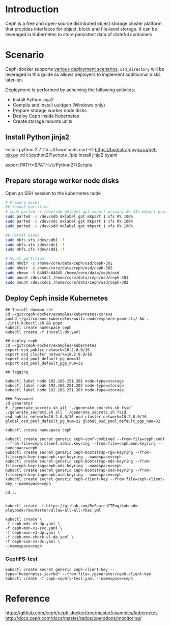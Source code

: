 # Introduction

Ceph is a free and open-source distributed object storage cluster platform that provides interfaces for object, block and file-level storage.
It can be leveraged in Kubernetes to store persistent data of stateful containers. 

# Scenario

Ceph-docker supports [various deployment scenarios](https://github.com/ceph/ceph-docker/tree/master/ceph-releases/kraken/ubuntu/16.04/daemon), `osd_directory` will be leveraged in this guide as allows deployers to implement additionnal disks later-on.

Deployment is performed by acheiving the following activites:

* Install Python jinja2
* Compile and install uuidgen (Windows only)
* Prepare storage worker node disks
* Deploy Ceph inside Kubernetes
* Create storage mounts units

## Install Python jinja2

Install python 2.7
Cd ~/Downloads
curl -O https://bootstrap.pypa.io/get-pip.py
cd c:\python27\scripts
./pip install jinja2 pyaml


export PATH=$PATH:/c/Python27/Scripts

## Prepare storage worker node disks
Open an SSH session to the kubernetes node

```bash
# Prepare disks
## Jounal partition
# sudo parted -s /dev/sdb mklabel gpt mkpart primary 0% 33% mkpart primary 34% 66% mkpart primary 67% 100%
sudo parted -s /dev/sdb mklabel gpt mkpart 1 xfs 0% 100%
sudo parted -s /dev/sdc mklabel gpt mkpart 1 xfs 0% 100%
sudo parted -s /dev/sdd mklabel gpt mkpart 1 xfs 0% 100%

## Format Disks
sudo mkfs.xfs /dev/sdb1 -f
sudo mkfs.xfs /dev/sdc1 -f
sudo mkfs.xfs /dev/sdd1 -f

# Mount partition
sudo mkdir -p /home/core/data/ceph/osd/ceph-301
sudo mkdir -p /home/core/data/ceph/osd/ceph-302
sudo chown -R 64045:64045 /home/core/data/ceph/osd
sudo mount /dev/sdc1 /home/core/data/ceph/osd/ceph-301
sudo mount /dev/sdd1 /home/core/data/ceph/osd/ceph-302
```

## Deploy Ceph inside Kubernetes

```shell
## Install daemon set
cd ~/git/ceph-docker/examples/kubernetes-coreos
pushd ~/git/coreos-kubernetes/multi-node/vsphere-powercli/ && . ./init-kubectl.sh && popd
kubectl create namespace ceph
kubectl create -f install-ds.yaml

## deploy ceph
cd ~/git/ceph-docker/examples/kubernetes
export osd_public_network=10.2.0.0/16 
export osd_cluster_network=10.2.0.0/16
export osd_pool_default_pg_num=32
export osd_pool_default_pgp_num=32

## Tagging

kubectl label node 192.168.251.201 node-type=storage
kubectl label node 192.168.251.202 node-type=storage
kubectl label node 192.168.251.203 node-type=storage

### Password
cd generator
# ./generate_secrets.sh all `./generate_secrets.sh fsid`
./generate_secrets.sh all `./generate_secrets.sh fsid` osd_public_network=10.2.0.0/16 osd_cluster_network=10.2.0.0/16 global_osd_pool_default_pg_num=32 global_osd_pool_default_pgp_num=32

kubectl create namespace ceph

kubectl create secret generic ceph-conf-combined --from-file=ceph.conf --from-file=ceph.client.admin.keyring --from-file=ceph.mon.keyring --namespace=ceph
kubectl create secret generic ceph-bootstrap-rgw-keyring --from-file=ceph.keyring=ceph.rgw.keyring --namespace=ceph
kubectl create secret generic ceph-bootstrap-mds-keyring --from-file=ceph.keyring=ceph.mds.keyring --namespace=ceph
kubectl create secret generic ceph-bootstrap-osd-keyring --from-file=ceph.keyring=ceph.osd.keyring --namespace=ceph
kubectl create secret generic ceph-client-key --from-file=ceph-client-key --namespace=ceph

cd ..


kubectl create -f https://github.com/ReSearchITEng/kubeadm-playbook/raw/master/allow-all-all-rbac.yml

kubectl create \
-f ceph-mds-v1-dp.yaml \
-f ceph-mon-v1-svc.yaml \
-f ceph-mon-v1-dp.yaml \
-f ceph-mon-check-v1-dp.yaml \
-f ceph-osd-v1-ds.yaml \
--namespace=ceph
```

### CephFS-test

```
kubectl create secret generic ceph-client-key --type="kubernetes.io/rbd" --from-file=./generator/ceph-client-key
kubectl create -f ceph-cephfs-test.yaml --namespace=ceph
```



# Reference
https://github.com/ceph/ceph-docker/tree/master/examples/kubernetes
http://docs.ceph.com/docs/master/rados/operations/monitoring/